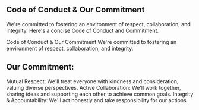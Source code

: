 ## Code of Conduct & Our Commitment
We're committed to fostering an environment of respect, collaboration, and integrity.
Here's a concise Code of Conduct and Commitment.

Code of Conduct & Our Commitment
We're committed to fostering an environment of respect, collaboration, and integrity.

## Our Commitment:
Mutual Respect: We'll treat everyone with kindness and consideration, valuing diverse perspectives.
Active Collaboration: We'll work together, sharing ideas and supporting each other to achieve common goals.
Integrity & Accountability: We'll act honestly and take responsibility for our actions.
